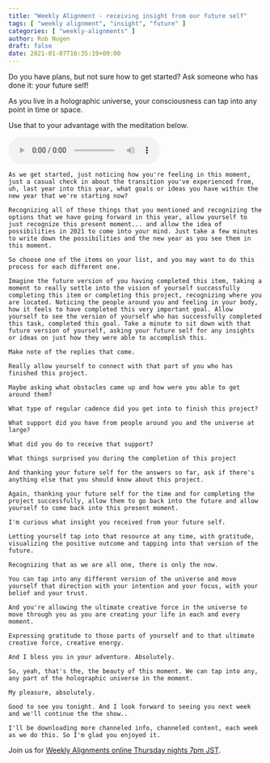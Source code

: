 ```yaml
---
title: "Weekly Alignment - receiving insight from our future self"
tags: [ "weekly alignment", "insight", "future" ]
categories: [ "weekly-alignments" ]
author: Rob Nugen
draft: false
date: 2021-01-07T16:35:19+09:00
---
```


Do you have plans, but not sure how to get started?  Ask someone who
has done it: your future self!

As you live in a holographic universe, your consciousness can tap into
any point in time or space.

Use that to your advantage with the meditation below.

<audio controls>
  <source src="//b.robnugen.com/rob/presentations/weekly-alignments/2021/2020_jan_07_weekly_alignment_insights_from_future_self.ogg" type="audio/ogg">
  <source src="//b.robnugen.com/rob/presentations/weekly-alignments/2021/2020_jan_07_weekly_alignment_insights_from_future_self.mp3" type="audio/mpeg">
  Your browser does not support this audio content.
</audio>

    As we get started, just noticing how you're feeling in this moment,
    just a casual check in about the transition you've experienced from,
    uh, last year into this year, what goals or ideas you have within the
    new year that we're starting now?
    
    Recognizing all of those things that you mentioned and recognizing the
    options that we have going forward in this year, allow yourself to
    just recognize this present moment... and allow the idea of
    possibilities in 2021 to come into your mind. Just take a few minutes
    to write down the possibilities and the new year as you see them in
    this moment.
    
    So choose one of the items on your list, and you may want to do this
    process for each different one.
    
    Imagine the future version of you having completed this item, taking a
    moment to really settle into the vision of yourself successfully
    completing this item or completing this project, recognizing where you
    are located. Noticing the people around you and feeling in your body,
    how it feels to have completed this very important goal. Allow
    yourself to see the version of yourself who has successfully completed
    this task, completed this goal. Take a minute to sit down with that
    future version of yourself, asking your future self for any insights
    or ideas on just how they were able to accomplish this.
    
    Make note of the replies that come.
    
    Really allow yourself to connect with that part of you who has
    finished this project.
    
    Maybe asking what obstacles came up and how were you able to get
    around them?
    
    What type of regular cadence did you get into to finish this project?
    
    What support did you have from people around you and the universe at
    large?
    
    What did you do to receive that support?
    
    What things surprised you during the completion of this project
    
    And thanking your future self for the answers so far, ask if there's
    anything else that you should know about this project.
    
    Again, thanking your future self for the time and for completing the
    project successfully, allow them to go back into the future and allow
    yourself to come back into this present moment.
    
    I'm curious what insight you received from your future self.
    
    Letting yourself tap into that resource at any time, with gratitude,
    visualizing the positive outcome and tapping into that version of the
    future.
    
    Recognizing that as we are all one, there is only the now.
    
    You can tap into any different version of the universe and move
    yourself that direction with your intention and your focus, with your
    belief and your trust.
    
    And you're allowing the ultimate creative force in the universe to
    move through you as you are creating your life in each and every
    moment.
    
    Expressing gratitude to those parts of yourself and to that ultimate
    creative force, creative energy.
    
    And I bless you in your adventure. Absolutely.
    
    So, yeah, that's the, the beauty of this moment. We can tap into any,
    any part of the holographic universe in the moment.
    
    My pleasure, absolutely.
    
    Good to see you tonight. And I look forward to seeing you next week
    and we'll continue the the show..
    
    I'll be downloading more channeled info, channeled content, each week
    as we do this. So I'm glad you enjoyed it.

Join us for [Weekly Alignments online Thursday nights 7pm JST](/weekly-alignments/).